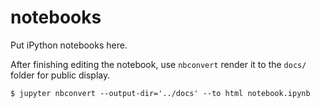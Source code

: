 # notebooks

Put iPython notebooks here.

After finishing editing the notebook, use `nbconvert` render it to the `docs/` folder for public display.

```
$ jupyter nbconvert --output-dir='../docs' --to html notebook.ipynb
```
